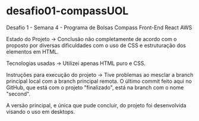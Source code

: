 # desafio01-compassUOL
Desafio 1 - Semana 4 - Programa de Bolsas Compass Front-End React AWS

Estado do Projeto -> Conclusão não completamente de acordo com o proposto por diversas dificuldades com o uso de CSS e estruturação dos elementos em HTML.

Tecnologias usadas -> Utilizei apenas HTML puro e CSS.

Instruções para execução do projeto -> Tive problemas ao mesclar a branch principal local com a branch principal remota. O último commit feito aqui no GitHub, que está com o projeto "finalizado", está na branch com o nome "second".

A versão principal, e única que pude concluir, do projeto foi desenvolvida visando o uso em desktops.
